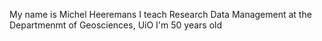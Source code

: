 My name is Michel Heeremans
I teach Research Data Management at the Departmenmt of Geosciences, UiO
I'm 50 years old
